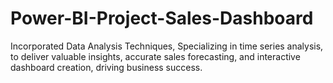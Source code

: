 # Power-BI-Project-Sales-Dashboard

Incorporated Data Analysis Techniques, Specializing in time series analysis, to deliver valuable insights, accurate sales forecasting, and interactive dashboard creation, driving business success.
